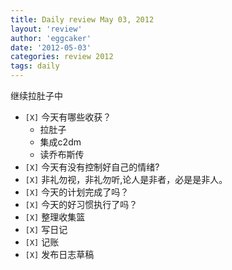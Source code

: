 ```yaml
---
title: Daily review May 03, 2012 
layout: 'review'
author: 'eggcaker'
date: '2012-05-03'
categories: review 2012
tags: daily
---
```



继续拉肚子中

  * `[X]` 今天有哪些收获？ 
    * 拉肚子 
    * 集成c2dm 
    * 读乔布斯传 
  * `[X]` 今天有没有控制好自己的情绪? 
  * `[X]` 非礼勿视，非礼勿听,论人是非者，必是是非人。 
  * `[X]` 今天的计划完成了吗？ 
  * `[X]` 今天的好习惯执行了吗？ 
  * `[X]` 整理收集篮 
  * `[X]` 写日记 
  * `[X]` 记账 
  * `[X]` 发布日志草稿 

